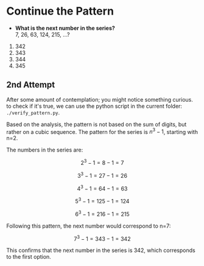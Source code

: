 # Continue the Pattern

* **What is the next number in the series?**  
  7, 26, 63, 124, 215, ...?

1. 342
2. 343
3. 344
4. 345

## 2nd Attempt

After some amount of contemplation; you might notice something curious. to check if it's true, we can use the python script in the current folder: `./verify_pattern.py`.

Based on the analysis, the pattern is not based on the sum of digits, but rather on a cubic sequence. The pattern for the series is $n^3 −1$, starting with n=2.

The numbers in the series are:

$$2^3−1=8−1=7$$

$$3^3−1=27−1=26$$

$$4^3−1=64−1=63$$

$$5^3−1=125−1=124$$

$$6^3−1=216−1=215$$

Following this pattern, the next number would correspond to n=7:

$$7^3−1=343−1=342$$

This confirms that the next number in the series is 342, which corresponds to the first option.
